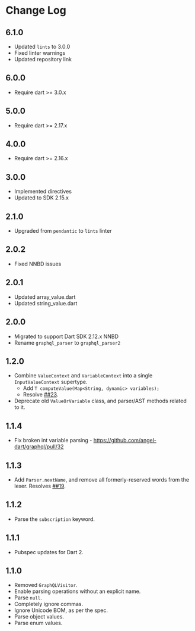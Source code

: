 # Change Log

## 6.1.0

* Updated `lints` to 3.0.0
* Fixed linter warnings
* Updated repository link
  
## 6.0.0

* Require dart >= 3.0.x

## 5.0.0

* Require dart >= 2.17.x

## 4.0.0

* Require dart >= 2.16.x

## 3.0.0

* Implemented directives
* Updated to SDK 2.15.x

## 2.1.0

* Upgraded from `pendantic` to `lints` linter

## 2.0.2

* Fixed NNBD issues

## 2.0.1

* Updated array_value.dart
* Updated string_value.dart

## 2.0.0

* Migrated to support Dart SDK 2.12.x NNBD
* Rename `graphql_parser` to `graphql_parser2`

## 1.2.0

* Combine `ValueContext` and `VariableContext` into a single `InputValueContext` supertype.
  * Add `T computeValue(Map<String, dynamic> variables);`
  * Resolve [##23](https://github.com/angel-dart/graphql/issues/23).
* Deprecate old `ValueOrVariable` class, and parser/AST methods related to it.

## 1.1.4

* Fix broken int variable parsing - <https://github.com/angel-dart/graphql/pull/32>

## 1.1.3

* Add `Parser.nextName`, and remove all formerly-reserved words from the lexer.
Resolves [##19](https://github.com/angel-dart/graphql/issues/19).

## 1.1.2

* Parse the `subscription` keyword.

## 1.1.1

* Pubspec updates for Dart 2.

## 1.1.0

* Removed `GraphQLVisitor`.
* Enable parsing operations without an explicit
name.
* Parse `null`.
* Completely ignore commas.
* Ignore Unicode BOM, as per the spec.
* Parse object values.
* Parse enum values.
